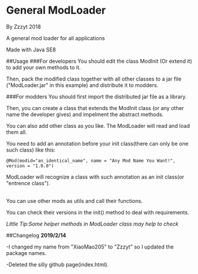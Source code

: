 # General ModLoader
By Zzzyt 2018

A general mod loader for all applications

Made with Java SE8

##Usage
###For developers
You should edit the class ModInit (Or extend it) to add your own methods to it.

Then, pack the modified class together with all other classes to a jar file ("ModLoader.jar" in this example) and distribute it to modders.

###For modders
You should first import the distributed jar file as a library.

Then, you can create a class that extends the ModInit class (or any other name the developer gives) and impelment the abstract methods.

You can also add other class as you like. The ModLoader will read and load them all.

You need to add an annotation before your init class(there can only be one such class) like this:

``@Mod(modid="an_identical_name", name = "Any Mod Name You Want!", version = "1.0.0")``

ModLoader will recognize a class with such annotation as an init class(or "entrence class").

<br>
You can use other mods as utils and call their functions.

You can check their versions in the init() method to deal with requirements.

*Little Tip:Some helper methods in ModLoader class may help to check*

##Changelog
**2019/2/14**

-I changed my name from "XiaoMao205" to "Zzzyt" so I updated the package names.

-Deleted the silly github page(index.html).